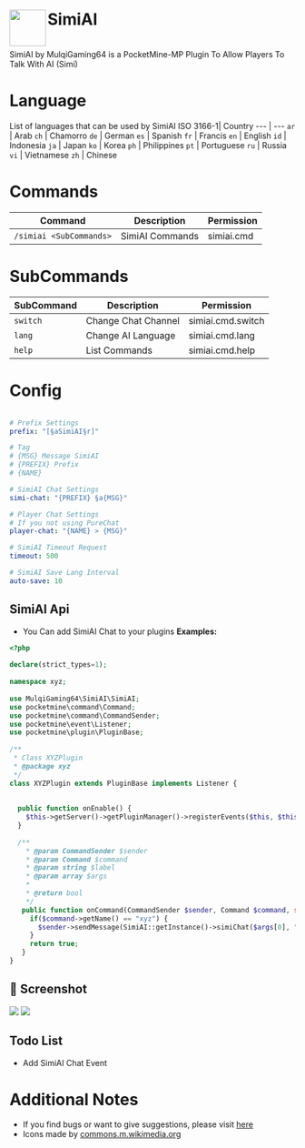 <h1>SimiAI<img src="https://github.com/MulqiGaming64/SimiAI/blob/main/images/image.png" height="64" width="64" align="left"></h1><br>
SimiAI by MulqiGaming64 is a PocketMine-MP Plugin To Allow Players To Talk With AI (Simi)

# Language

List of languages that can be used by SimiAI 
ISO 3166-1| Country
--- | ---
`ar` | Arab
`ch` | Chamorro
`de` | German
`es` | Spanish
`fr` | Francis
`en` | English
`id` | Indonesia
`ja` | Japan
`ko` | Korea
`ph` | Philippines
`pt` | Portuguese
`ru` | Russia
`vi` | Vietnamese
`zh` | Chinese

# Commands

Command | Description | Permission
--- | --- | ---
`/simiai <SubCommands>` | SimiAI Commands | simiai.cmd

# SubCommands

SubCommand | Description | Permission
--- | --- | ---
`switch` | Change Chat Channel | simiai.cmd.switch
`lang` | Change AI Language | simiai.cmd.lang
`help` | List Commands | simiai.cmd.help

# Config

``` YAML

# Prefix Settings
prefix: "[§aSimiAI§r]"

# Tag
# {MSG} Message SimiAI
# {PREFIX} Prefix
# {NAME}

# SimiAI Chat Settings
simi-chat: "{PREFIX} §a{MSG}"

# Player Chat Settings
# If you not using PureChat
player-chat: "{NAME} > {MSG}"

# SimiAI Timeout Request
timeout: 500

# SimiAI Save Lang Interval
auto-save: 10
```

## SimiAI Api
- You Can add SimiAI Chat to your plugins
**Examples:**

```php
<?php  
  
declare(strict_types=1);  
  
namespace xyz;  
  
use MulqiGaming64\SimiAI\SimiAI;  
use pocketmine\command\Command;  
use pocketmine\command\CommandSender;  
use pocketmine\event\Listener;  
use pocketmine\plugin\PluginBase;  
  
/**  
 * Class XYZPlugin
 * @package xyz  
 */
class XYZPlugin extends PluginBase implements Listener {
 
  
  public function onEnable() {  
    $this->getServer()->getPluginManager()->registerEvents($this, $this);  
  }
    
  /**  
    * @param CommandSender $sender  
    * @param Command $command  
    * @param string $label  
    * @param array $args
    *   
    * @return bool  
    */
   public function onCommand(CommandSender $sender, Command $command, string $label, array $args): bool {
     if($command->getName() == "xyz") {
       $sender->sendMessage(SimiAI::getInstance()->simiChat($args[0], "en", 500));
     }
     return true;
   }  
}  
```

## 📸 Screenshot

<img src="https://github.com/MulqiGaming64/SimiAI/blob/main/images/screenshot.png">
<img src="https://github.com/MulqiGaming64/SimiAI/blob/main/images/screenshot2.png">

## Todo List
- Add SimiAI Chat Event

# Additional Notes

- If you find bugs or want to give suggestions, please visit [here](https://github.com/MulqiGaming64/SimiAI/issues)
- Icons made by <a href="https://commons.m.wikimedia.org/">commons.m.wikimedia.org</a>
